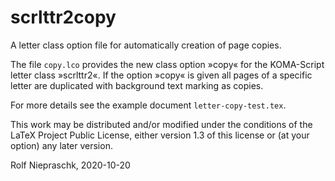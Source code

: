 # scrlttr2copy
A letter class option file for automatically creation of page copies.

The file `copy.lco` provides the new class option »copy« for the KOMA-Script
letter class »scrlttr2«. If the option »copy« is given all pages of a specific
letter are duplicated with background text marking as copies.

For more details see the example document `letter-copy-test.tex`.

This work may be distributed and/or modified under the conditions of the LaTeX 
Project Public License, either version 1.3 of this license or (at your option) 
any later version.

Rolf Niepraschk, 2020-10-20


